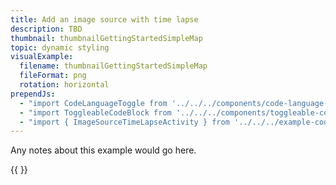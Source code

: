 ```yaml
---
title: Add an image source with time lapse
description: TBD
thumbnail: thumbnailGettingStartedSimpleMap
topic: dynamic styling
visualExample:
  filename: thumbnailGettingStartedSimpleMap
  fileFormat: png
  rotation: horizontal
prependJs:
  - "import CodeLanguageToggle from '../../../components/code-language-toggle'"
  - "import ToggleableCodeBlock from '../../../components/toggleable-code-block'"
  - "import { ImageSourceTimeLapseActivity } from '../../../example-code/ImageSourceTimeLapseActivity.js'"
---
```


Any notes about this example would go here. 

{{
  <CodeLanguageToggle />
  <ToggleableCodeBlock 
    codeSnippet={ImageSourceTimeLapseActivity}
  />
}}
